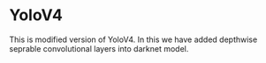# YoloV4
This is modified version of YoloV4.
In this we have added depthwise seprable convolutional layers into darknet model.

